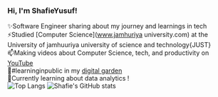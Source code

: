 
<!-- Level 1: Simple bio and stats -->
### Hi, I'm ShafieYusuf!
✨Software Engineer sharing about my journey and learnings in tech<br/>
⚡Studied [Computer Science](www.jamhuriya university.com) at the University of jamhuuriya university of science and technology{JUST}<br/> 
📫Making videos about Computer Science, tech, and productivity on [YouTube](https://www.youtube.com/@Shaafici_Official)<br/> 
💬#learninginpublic in my [digital garden](shaaficiyuusuf80@gmail.com)<br/>
🔭Currently learning about data analytics !<br/>
![Top Langs](https://github-readme-stats.vercel.app/api/top-langs/?username=ShafieYusuf&layout=compact)
![Shafie's GitHub stats](https://github-readme-stats.vercel.app/api?username=ShafieYusuf&show_icons=true)

